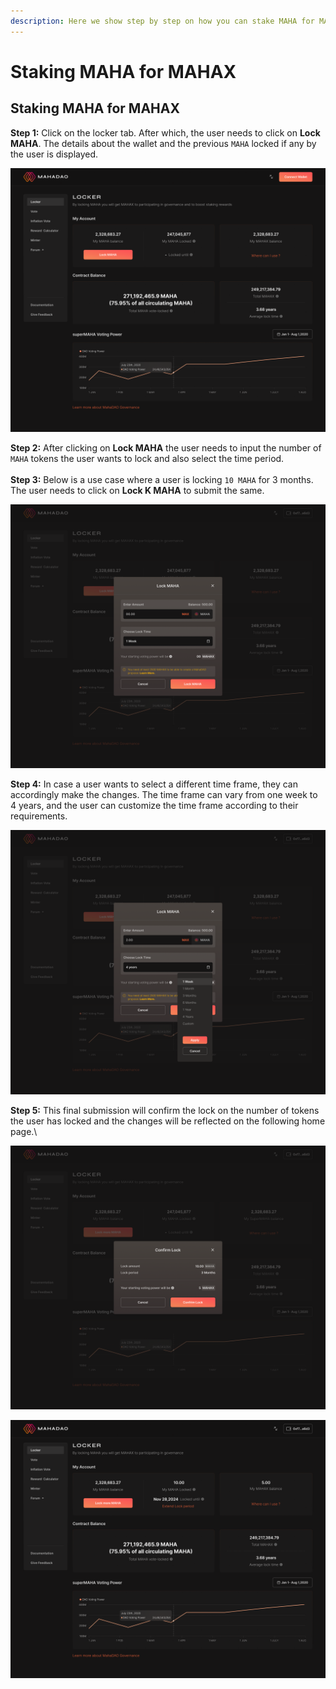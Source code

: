 ```yaml
---
description: Here we show step by step on how you can stake MAHA for MAHAX.
---
```


# Staking MAHA for MAHAX

## Staking MAHA for MAHAX

**Step 1:** Click on the locker tab. After which, the user needs to click on **Lock MAHA**. The details about the wallet and the previous `MAHA` locked if any by the user is displayed.

![Lock Maha](../../.gitbook/assets/not-locked.png)


**Step 2:** After clicking on **Lock MAHA** the user needs to input the number of `MAHA` tokens the user wants to lock and also select the time period.\
\
**Step 3:** Below is a use case where a user is locking `10 MAHA` for 3 months. The user needs to click on **Lock K MAHA** to submit the same.

![Confirm Lock MAHA](../../.gitbook/assets/lock-maha.png)

**Step 4:** In case a user wants to select a different time frame, they can accordingly make the changes. The time frame can vary from one week to 4 years, and the user can customize the time frame according to their requirements.

![Select lock time](../../.gitbook/assets/choose-lock-time.png)

**Step 5:** This final submission will confirm the lock on the number of tokens the user has locked and the changes will be reflected on the following home page.\


![Confirm Lock](../../.gitbook/assets/lock-maha-confirmation.png)

![Updated locked MAHA ](../../.gitbook/assets/locked-maha.png)

